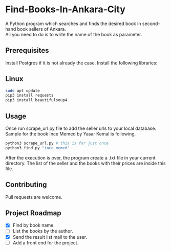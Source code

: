 # Find-Books-In-Ankara-City
A Python program which searches and finds the desired book in second-hand book sellers of Ankara.<br>
All you need to do is to write the name of the book as parameter.
## Prerequisites
Install Postgres if it is not already the case.
Install the following libraries:
## Linux
```bash
sudo apt update
pip3 install requests 
pip3 install beautifulsoup4
```
## Usage
Once run scrape_url.py file to add the seller urls to your local database.<br>
Sample for the book Ince Memed by Yasar Kemal is following.
```bash
python3 scrape_url.py # this is for just once
python3 find.py "ince memed"
```
After the execution is over, the program create a .txt file in your current directory.
The list of the seller and the books with their prices are inside this file.
## Contributing
Pull requests are welcome.

## Project Roadmap
 * [x] Find by book name.
 * [ ] List the books by the author.
 * [x] Send the result list mail to the user.
 * [ ] Add a front end for the project.
